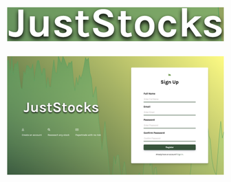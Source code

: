 <h1 align="center">

![npm start](https://github.com/miguelcoria94/JustStocks/blob/main/projectnotes/Screen%20Shot%202020-11-20%20at%2012.35.50%20AM.png)

![npm start](https://github.com/miguelcoria94/JustStocks/blob/main/projectnotes/Screen%20Shot%202020-11-20%20at%2012.32.19%20AM.png)
</h1>
